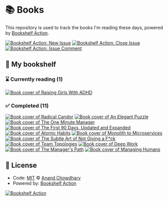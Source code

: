 # 📚 Books

This repository is used to track the books I'm reading these days, powered by [Bookshelf Action](https://github.com/AnandChowdhary/bookshelf-action).

[![Bookshelf Action: New Issue](https://github.com/AnandChowdhary/books/workflows/Bookshelf%20Action:%20New%20Issue/badge.svg)](https://github.com/AnandChowdhary/bookshelf-action/actions?query=workflow%3A%Bookshelf+Action%3A+New+Issue%22)
[![Bookshelf Action: Close Issue](https://github.com/AnandChowdhary/books/workflows/Bookshelf%20Action:%20Close%20Issue/badge.svg)](https://github.com/AnandChowdhary/bookshelf-action/actions?query=workflow%3A%Bookshelf+Action%3A+Close+Issue%22)
[![Bookshelf Action: Issue Comment](https://github.com/AnandChowdhary/books/workflows/Bookshelf%20Action:%20Issue%20Comment/badge.svg)](https://github.com/AnandChowdhary/bookshelf-action/actions?query=workflow%3A%Bookshelf+Action%3A+Issue+Comment%22)

## 📖 My bookshelf

<!--start:bookshelf-action-->
### ⌛ Currently reading (1)

[![Book cover of Raising Girls With ADHD](https://images.weserv.nl/?url=http%3A%2F%2Fbooks.google.com%2Fbooks%2Fcontent%3Fid%3DvyhBEAAAQBAJ%26printsec%3Dfrontcover%26img%3D1%26zoom%3D1%26edge%3Dcurl%26source%3Dgbs_api&w=128&h=196&fit=contain)](https://github.com/deanbaker/books/issues/12 "Raising Girls With ADHD by James W. Forgan, Mary Anne Richey")

### ✅ Completed (11)

[![Book cover of Radical Candor](https://images.weserv.nl/?url=http%3A%2F%2Fbooks.google.com%2Fbooks%2Fcontent%3Fid%3DQ8INDgAAQBAJ%26printsec%3Dfrontcover%26img%3D1%26zoom%3D1%26edge%3Dcurl%26source%3Dgbs_api&w=128&h=196&fit=contain)](https://github.com/deanbaker/books/issues/11 "Radical Candor by Kim Scott completed in 7 months on February 2023")
[![Book cover of An Elegant Puzzle](<https://images.weserv.nl/?url=https%3A%2F%2Ftse2.mm.bing.net%2Fth%3Fq%3DAn%2520Elegant%2520Puzzle%2520by%2520function%2520join()%2520%257B%2520%255Bnative%2520code%255D%2520%257D%26w%3D256%26c%3D7%26rs%3D1%26p%3D0%26dpr%3D3%26pid%3D1.7%26mkt%3Den-IN%26adlt%3Dmoderate&w=128&h=196&fit=contain>)](https://github.com/deanbaker/books/issues/10 "An Elegant Puzzle by Will Larson completed in 2 minutes on May 2022")
[![Book cover of The One Minute Manager](https://images.weserv.nl/?url=http%3A%2F%2Fbooks.google.com%2Fbooks%2Fcontent%3Fid%3DsxA9KMIJGZgC%26printsec%3Dfrontcover%26img%3D1%26zoom%3D1%26source%3Dgbs_api&w=128&h=196&fit=contain)](https://github.com/deanbaker/books/issues/9 "The One Minute Manager by Kenneth H. Blanchard, Spencer Johnson completed in 49 seconds on May 2022")
[![Book cover of The First 90 Days, Updated and Expanded](https://images.weserv.nl/?url=http%3A%2F%2Fbooks.google.com%2Fbooks%2Fcontent%3Fid%3DQGkHs4pExOQC%26printsec%3Dfrontcover%26img%3D1%26zoom%3D1%26edge%3Dcurl%26source%3Dgbs_api&w=128&h=196&fit=contain)](https://github.com/deanbaker/books/issues/8 "The First 90 Days, Updated and Expanded by Michael D. Watkins completed in 40 seconds on May 2022")
[![Book cover of Atomic Habits](https://images.weserv.nl/?url=http%3A%2F%2Fbooks.google.com%2Fbooks%2Fcontent%3Fid%3DXfFvDwAAQBAJ%26printsec%3Dfrontcover%26img%3D1%26zoom%3D1%26edge%3Dcurl%26source%3Dgbs_api&w=128&h=196&fit=contain)](https://github.com/deanbaker/books/issues/7 "Atomic Habits by James Clear completed in 2 minutes on May 2022")
[![Book cover of Monolith to Microservices](https://images.weserv.nl/?url=http%3A%2F%2Fbooks.google.com%2Fbooks%2Fcontent%3Fid%3DnNa_DwAAQBAJ%26printsec%3Dfrontcover%26img%3D1%26zoom%3D1%26edge%3Dcurl%26source%3Dgbs_api&w=128&h=196&fit=contain)](https://github.com/deanbaker/books/issues/6 "Monolith to Microservices by Sam Newman completed in 2 minutes on May 2022")
[![Book cover of The Subtle Art of Not Giving a F*ck](https://images.weserv.nl/?url=http%3A%2F%2Fbooks.google.com%2Fbooks%2Fcontent%3Fid%3Dyng_CwAAQBAJ%26printsec%3Dfrontcover%26img%3D1%26zoom%3D1%26edge%3Dcurl%26source%3Dgbs_api&w=128&h=196&fit=contain)](https://github.com/deanbaker/books/issues/5 "The Subtle Art of Not Giving a F*ck by Mark Manson completed in 43 seconds on May 2022")
[![Book cover of Team Topologies](https://images.weserv.nl/?url=http%3A%2F%2Fbooks.google.com%2Fbooks%2Fcontent%3Fid%3DoFdRuAEACAAJ%26printsec%3Dfrontcover%26img%3D1%26zoom%3D1%26source%3Dgbs_api&w=128&h=196&fit=contain)](https://github.com/deanbaker/books/issues/4 "Team Topologies by Matthew Skelton, Manuel Pais completed in 2 minutes on May 2022")
[![Book cover of Deep Work](https://images.weserv.nl/?url=http%3A%2F%2Fbooks.google.com%2Fbooks%2Fcontent%3Fid%3DUcYkjwEACAAJ%26printsec%3Dfrontcover%26img%3D1%26zoom%3D1%26source%3Dgbs_api&w=128&h=196&fit=contain)](https://github.com/deanbaker/books/issues/3 "Deep Work by Cal Newport completed in 3 minutes on May 2022")
[![Book cover of The Manager's Path](https://images.weserv.nl/?url=http%3A%2F%2Fbooks.google.com%2Fbooks%2Fcontent%3Fid%3DFaNaDgAAQBAJ%26printsec%3Dfrontcover%26img%3D1%26zoom%3D1%26edge%3Dcurl%26source%3Dgbs_api&w=128&h=196&fit=contain)](https://github.com/deanbaker/books/issues/2 "The Manager's Path by Camille Fournier completed in 2 minutes on May 2022")
[![Book cover of Managing Humans](https://images.weserv.nl/?url=http%3A%2F%2Fbooks.google.com%2Fbooks%2Fcontent%3Fid%3Do3ykfQxl7pMC%26printsec%3Dfrontcover%26img%3D1%26zoom%3D1%26edge%3Dcurl%26source%3Dgbs_api&w=128&h=196&fit=contain)](https://github.com/deanbaker/books/issues/1 "Managing Humans by Michael Lopp completed in 2 months on August 2022")

<!--end:bookshelf-action-->

## 📄 License

- Code: [MIT](./LICENSE) © [Anand Chowdhary](https://anandchowdhary.com)
- Powered by: [Bookshelf Action](https://github.com/AnandChowdhary/bookshelf-action)

[![Bookshelf Action](https://github.com/AnandChowdhary/bookshelf-action/blob/HEAD/assets/logo.svg)](https://github.com/AnandChowdhary/bookshelf-action)
